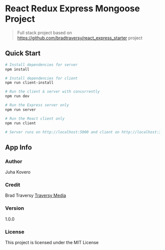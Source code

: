 # React Redux Express Mongoose Project 

> Full stack project based on https://github.com/bradtraversy/react_express_starter project

## Quick Start

``` bash
# Install dependencies for server
npm install

# Install dependencies for client
npm run client-install

# Run the client & server with concurrently
npm run dev

# Run the Express server only
npm run server

# Run the React client only
npm run client

# Server runs on http://localhost:5000 and client on http://localhost:3000
```

## App Info

### Author

Juha Kovero

### Credit
Brad Traversy
[Traversy Media](http://www.traversymedia.com)

### Version

1.0.0

### License

This project is licensed under the MIT License
